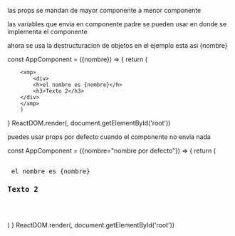 las props se mandan de mayor componente a menor componente

las variables que envia en componente padre se pueden usar en donde se implementa el componente

ahora se usa la destructuracion de objetos en el ejemplo esta asi {nombre}

const AppComponent = ({nombre}) => {
    return (
        
        <xmp>
            <div>
            <h>el nombre es {nombre}</h>
            <h3>Texto 2</h3>
        </div>
        </xmp>
        )
}
ReactDOM.render(<AppComponent nombre="Victor Lara" />, document.getElementById('root'))


puedes usar props por defecto cuando el componente no envia nada

const AppComponent = ({nombre="nombre por defecto"}) => {
    return (
        <pre>
        <div>
            <h>el nombre es {nombre}</h>
            <h3>Texto 2</h3>
        </div>
        </pre>
        )
}
ReactDOM.render(<AppComponent/>, document.getElementById('root'))

